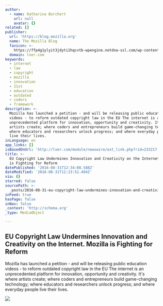 ```yaml
---
author:
  - name: Katharina Borchert
    url: null
    avatar: {}
related: []
publisher:
  url: 'https://blog.mozilla.org'
  name: The Mozilla Blog
  favicon: >-
    https://ffp4g1ylyit3jdyti1hqcvtb-wpengine.netdna-ssl.com/wp-content/themes/OneMozilla/img/favicon.ico
  domain: lxer.com
keywords:
  - internet
  - law
  - copyright
  - mozilla
  - innovation
  - 21st
  - education
  - outdated
  - coders
  - framework
description: >-
  Mozilla has launched a petition - and will be releasing public education
  videos - to reform outdated copyright law in the EU The internet is an
  unprecedented platform for innovation, opportunity and creativity. It's where
  artists create; where coders and entrepreneurs build game-changing technology;
  where educators and researchers unlock progress; and where everyday people
  live their lives.
inLanguage: en
app_links: []
isBasedOnUrl: 'http://lxer.com/module/newswire/ext_link.php?rid=233217'
title: >-
  EU Copyright Law Undermines Innovation and Creativity on the Internet. Mozilla
  is Fighting for Reform
datePublished: '2016-08-31T12:34:08.588Z'
dateModified: '2016-08-31T12:23:52.494Z'
via: {}
starred: false
sourcePath: >-
  _posts/2016-08-31-eu-copyright-law-undermines-innovation-and-creativity-on-the.md
inFeed: true
hasPage: false
inNav: false
_context: 'http://schema.org'
_type: MediaObject

---
```

<article style=""><h1>EU Copyright Law Undermines Innovation and Creativity on the Internet. Mozilla is Fighting for Reform</h1><p>Mozilla has launched a petition - and will be releasing public education videos - to reform outdated copyright law in the EU The internet is an unprecedented platform for innovation, opportunity and creativity. It's where artists create; where coders and entrepreneurs build game-changing technology; where educators and researchers unlock progress; and where everyday people live their lives.</p><img src="https://ffp4g1ylyit3jdyti1hqcvtb-wpengine.netdna-ssl.com/wp-content/uploads/2016/08/03_copyright_facebook.jpg" /></article>